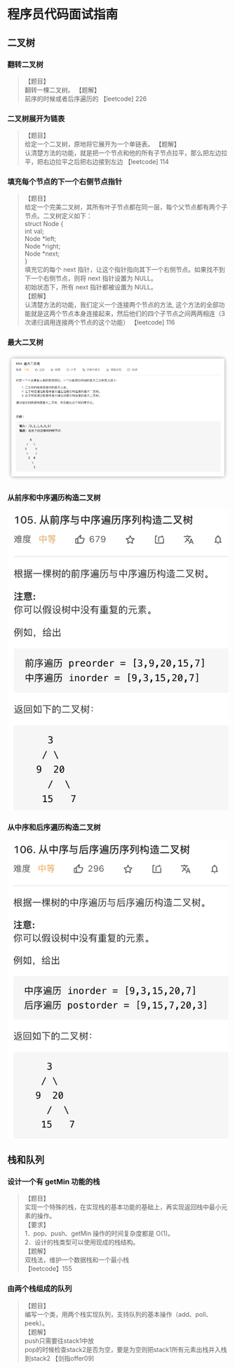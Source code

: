 # 程序员代码面试指南

## 二叉树

### 翻转二叉树
>【题目】  
> 翻转一棵二叉树。
>【题解】  
> 前序的时候或者后序遍历的
>【leetcode] 226

### 二叉树展开为链表
>【题目】  
> 给定一个二叉树，原地将它展开为一个单链表。
>【题解】  
> 认清楚方法的功能，就是把一个节点和他的所有子节点拉平，那么把左边拉平，把右边拉平之后把右边接到左边
>【leetcode] 114

### 填充每个节点的下一个右侧节点指针
>【题目】  
> 给定一个完美二叉树，其所有叶子节点都在同一层，每个父节点都有两个子节点。二叉树定义如下：  
> struct Node {    
> int val;  
> Node *left;  
> Node *right;  
> Node *next;  
> }  
> 填充它的每个 next 指针，让这个指针指向其下一个右侧节点。如果找不到下一个右侧节点，则将 next 指针设置为 NULL。  
> 初始状态下，所有 next 指针都被设置为 NULL。  
>【题解】  
> 认清楚方法的功能，我们定义一个连接两个节点的方法, 这个方法的全部功能就是这两个节点本身连接起来，然后他们的四个子节点之间两两相连（3次递归调用连接两个节点的这个功能）
>【leetcode] 116

### 最大二叉树
![img.png](q654.png)

### 从前序和中序遍历构造二叉树
![img.png](q105.png)

### 从中序和后序遍历构造二叉树
![img.png](q106.png)


## 栈和队列

### 设计一个有 getMin 功能的栈
>【题目】  
> 实现一个特殊的栈，在实现栈的基本功能的基础上，再实现返回栈中最小元素的操作。  
>【要求】  
> 1．pop、push、getMin 操作的时间复杂度都是 O(1)。  
> 2．设计的栈类型可以使用现成的栈结构。  
>【题解】  
> 双栈法，维护一个数据栈和一个最小栈  
>【leetcode】155

### 由两个栈组成的队列
>【题目】  
> 编写一个类，用两个栈实现队列，支持队列的基本操作（add、poll、peek）。  
>【题解】  
> push只需要往stack1中放  
> pop的时候检查stack2是否为空，要是为空则把stack1所有元素出栈并入栈到stack2
>【剑指offer09]

